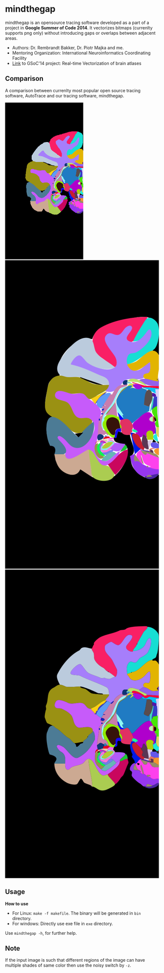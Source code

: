 mindthegap
=============

mindthegap is an opensource tracing software developed as a part of a project in **Google Summer of Code 2014**. It vectorizes bitmaps (currenlty supports png only) without introducing gaps or overlaps between adjacent areas.

- Authors: Dr. Rembrandt Bakker, Dr. Piotr Majka and me.
- Mentoring Organization: International Neuroinformatics Coordinating Facility
- [Link](https://github.com/chiggum/Vectorization-of-brain-atlases) to GSoC'14 project: Real-time Vectorization of brain atlases

Comparison
------------
A comparison between currenlty most popular open source tracing software, AutoTrace and our tracing software, mindthegap.

![Input bitmap image](https://github.com/chiggum/mindthegap/blob/master/doc/atlas_219.png "Input bitmap image")
![Autotrace output](https://github.com/chiggum/mindthegap/blob/master/doc/output.svg "Autotrace output")
![mindthegap output](https://github.com/chiggum/mindthegap/blob/master/doc/mindthegap.svg "mindthegap output")

Usage
-------
**How to use**
- For Linux: `make -f makefile`. The binary will be generated in `bin` directory.
- For windows: Directly use exe file in `exe` directory.

Use `mindthegap -h`, for further help.

Note
-----
If the input image is such that different regions of the image can have multiple shades of same color then use the noisy switch by `-z`.
